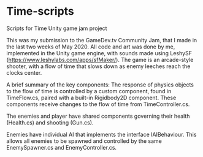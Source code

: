 # Time-scripts
Scripts for Time Unity game jam project

This was my submission to the GameDev.tv Community Jam, that I made in the last two weeks of May 2020. All code and art was done by me, implemented in the Unity game engine, with sounds made using LeshySF (https://www.leshylabs.com/apps/sfMaker/).
The game is an arcade-style shooter, with a flow of time that slows down as enemy leeches reach the clocks center.

A brief summary of the key components:
The response of physics objects to the flow of time is controlled by a custom component, found in TimeFlow.cs, paired with a built-in Rigidbody2D component. These components receive changes to the flow of time from TimeController.cs.

The enemies and player have shared components governing their health (Health.cs) and shooting (Gun.cs). 

Enemies have individual AI that implements the interface IAIBehaviour. This allows all enemies to be spawned and controlled by the same EnemySpawner.cs and EnemyController.cs.
